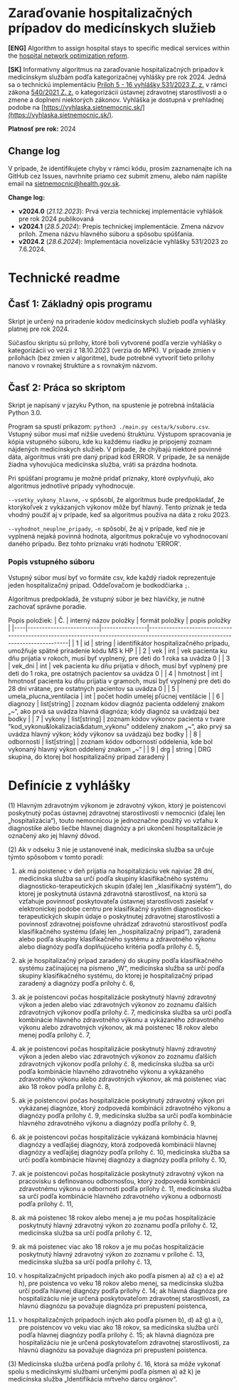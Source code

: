 # Zaraďovanie hospitalizačných prípadov do medicínskych služieb

**[ENG]** Algorithm to assign hospital stays to specific medical services within the [hospital network optimization reform](https://www.slov-lex.sk/pravne-predpisy/SK/ZZ/2021/540).

**[SK]** Informatívny algoritmus na zaraďovanie hospitalizačných prípadov k medicínskym službám podľa kategorizačnej vyhlášky pre rok 2024. Jedná sa o technickú implementáciu [Príloh 5 - 16 vyhlášky 531/2023 Z. z.](https://www.slov-lex.sk/pravne-predpisy/SK/ZZ/2023/531/20240101#prilohy) v rámci zákona [540/2021 Z. z.](https://www.slov-lex.sk/pravne-predpisy/SK/ZZ/2021/540) o kategorizácii ústavnej zdravotnej starostlivosti a o zmene a doplnení niektorých zákonov. Vyhláška je dostupná v prehladnej podobe na [https://vyhlaska.sietnemocnic.sk/](https://vyhlaska.sietnemocnic.sk/).

**Platnosť pre rok:** 2024

## Change log
V prípade, že identifikujete chyby v rámci kódu, prosím zaznamenajte ich na GitHub cez Issues, navrhnite priamo cez submit zmenu, alebo nám napíšte email na sietnemocnic@health.gov.sk.

**Change log:**
- **v2024.0** (*21.12.2023*): Prvá verzia technickej implementácie vyhlášok pre rok 2024 publikovaná
- **v2024.1** (*28.5.2024*): Prepis technickej implementácie. Zmena názvov príloh. Zmena názvu hlavného súboru a spôsobu spúšťania.
- **v2024.2** (*28.6.2024*): Implementácia novelizácie vyhlášky 531/2023 zo 7.6.2024.

# Technické readme

## Časť 1: Základný opis programu
Skript je určený na priradenie kódov medicínskych služieb podľa vyhlášky platnej pre rok 2024.

Súčasťou skriptu sú prílohy, ktoré boli vytvorené podľa verzie vyhlášky o kategorizácii vo verzii z 18.10.2023 (verzia do MPK). V prípade zmien v prílohách (bez zmien v algoritme), bude potrebné vytvoriť tieto prílohy nanovo v rovnakej štruktúre a s rovnakým názvom.

## Časť 2: Práca so skriptom
Skript je napísaný v jazyku Python, na spustenie je potrebná inštalácia Python 3.0.

Program sa spustí príkazom: `python3 ./main.py cesta/k/suboru.csv`. Vstupný súbor musí mať nižšie uvedenú štruktúru. Výstupom spracovania je kópia vstupného súboru, kde ku každému riadku je pripojený zoznam nájdených medicínskych služieb. V prípade, že chýbajú niektoré povinné dáta, algoritmus vráti pre daný prípad kód ERROR. V prípade, že sa nenájde žiadna vyhovujúca medicínska služba, vráti sa prázdna hodnota.

Pri spúšťaní programu je možné pridať príznaky, ktoré ovplyvňujú, ako algoritmus jednotlivé prípady vyhodnocuje. 

`--vsetky_vykony_hlavne`, `-v` spôsobí, že algoritmus bude predpokladať, že ktorýkoľvek z vykázaných výkonov môže byť hlavný. Tento príznak je teda vhodný použiť aj v prípade, keď sa algoritmus používa na dáta z roku 2023.

`--vyhodnot_neuplne_pripady`, `-n` spôsobí, že aj v prípade, keď nie je vyplnená nejaká povinná hodnota, algoritmus pokračuje vo vyhodnocovaní daného prípadu. Bez tohto príznaku vráti hodnotu 'ERROR'.

### Popis vstupného súboru
Vstupný súbor musí byť vo formáte csv, kde každý riadok reprezentuje jeden hospitalizačný prípad. Oddeľovačom je bodkodčiarka `;`.

Algoritmus predpokladá, že vstupný súbor je bez hlavičky, je nutné zachovať správne poradie.

Popis položiek:
| Č. | interný názov položky   | formát položky | popis položky                                                                                                                  |
|----|-------------------------|----------------|--------------------------------------------------------------------------------------------------------------------------------|
| 1  | id                      | string         | identifikátor hospitalizačného prípadu, umožňuje spätné priradenie kódu MS k HP                                                |
| 2  | vek                     | int            | vek pacienta ku dňu prijatia v rokoch, musí byť vyplnený, pre deti do 1 roka sa uvádza 0                                       |
| 3  | vek_dni                 | int            | vek pacienta ku dňu prijatia v dňoch, musí byť vyplnený pre deti do 1 roka, pre ostatných pacientov sa uvádza 0                |
| 4  | hmotnost                | int            | hmotnosť pacienta ku dňu prijatia v gramoch, musí byť vyplnený pre deti do 28 dní vrátane, pre ostatných pacientov sa uvádza 0 |
| 5  | umela_plucna_ventilacia | int            | počet hodín umelej pľúcnej ventilácie                                                                                          |
| 6  | diagnozy                | list\[string\] | zoznam kódov diagnóz pacienta oddelený znakom „~“, ako prvá sa uvádza hlavná diagnóza; kódy diagnóz sa uvádzajú bez bodky      |
| 7  | vykony                  | list\[string\] | zoznam kódov výkonov pacienta v tvare "kod_vykonu&lokalizacia&datum_vykonu" oddelený znakom „~“, ako prvý sa uvádza hlavný výkon; kódy výkonov sa uvádzajú bez bodky         |
| 8  | odbornosti              | list\[string\] | zoznam kódov odborností oddelenia, kde bol vykonaný hlavný výkon oddelený znakom „~“                                           |
| 9  | drg                     | string         | DRG skupina, do ktorej bol hospitalizačný prípad zaradený                                                                      |



# Definície z vyhlášky
(1)	Hlavným zdravotným výkonom je zdravotný výkon, ktorý je poistencovi poskytnutý počas ústavnej zdravotnej starostlivosti v nemocnici (ďalej len „hospitalizácia“), touto nemocnicou je jednoznačne použitý vo vzťahu k diagnostike alebo liečbe hlavnej diagnózy a pri ukončení hospitalizácie je označený ako jej hlavný dôvod.

(2)	Ak v odseku 3 nie je ustanovené inak, medicínska služba sa určuje týmto spôsobom v tomto poradí:

1. ak má poistenec v deň prijatia na hospitalizáciu vek najviac 28 dní, medicínska služba sa určí podľa skupiny klasifikačného systému diagnosticko-terapeutických skupín (ďalej len ,,klasifikačný systém“), do ktorej je poskytnutá ústavná zdravotná starostlivosť, na ktorú sa vzťahuje povinnosť poskytovateľa ústavnej starostlivosti zasielať v elektronickej podobe centru pre klasifikačný systém diagnosticko-terapeutických skupín údaje o poskytnutej zdravotnej starostlivosti a povinnosť zdravotnej poisťovne uhrádzať zdravotnú starostlivosť podľa klasifikačného systému (ďalej len ,,hospitalizačný prípad“), zaradená alebo podľa skupiny klasifikačného systému a zdravotného výkonu alebo diagnózy podľa doplňujúceho kritéria podľa prílohy č. 5,

2. ak je hospitalizačný prípad zaradený do skupiny podľa klasifikačného systému začínajúcej na písmeno „W“, medicínska služba sa určí podľa skupiny klasifikačného systému, do ktorej je hospitalizačný prípad zaradený a diagnózy podľa prílohy č. 6,

3. ak je poistencovi počas hospitalizácie poskytnutý hlavný zdravotný výkon a jeden alebo viac zdravotných výkonov zo zoznamu ďalších zdravotných výkonov podľa prílohy č. 7, medicínska služba sa určí podľa kombinácie hlavného zdravotného výkonu a vykázaného zdravotného výkonu alebo zdravotných výkonov, ak má poistenec 18 rokov alebo menej podľa prílohy č. 7,

4. ak je poistencovi počas hospitalizácie poskytnutý hlavný zdravotný výkon a jeden alebo viac zdravotných výkonov zo zoznamu ďalších zdravotných výkonov podľa prílohy č. 8, medicínska služba sa určí podľa kombinácie hlavného zdravotného výkonu a vykázaného zdravotného výkonu alebo zdravotných výkonov, ak má poistenec viac ako 18 rokov podľa prílohy č. 8, 

5. ak je poistencovi počas hospitalizácie poskytnutý zdravotný výkon pri vykázanej diagnóze, ktorý zodpovedá kombinácii zdravotného výkonu a diagnózy podľa prílohy č. 9, medicínska služba sa určí podľa kombinácie hlavného zdravotného výkonu a diagnózy podľa prílohy č. 9,

6. ak je poistencovi počas hospitalizácie vykázaná kombinácia hlavnej diagnózy a vedľajšej diagnózy, ktorá zodpovedá kombinácii hlavnej diagnózy a vedľajšej diagnózy podľa prílohy č. 10, medicínska služba sa určí podľa kombinácie hlavnej diagnózy a diagnózy podľa prílohy č. 10,

7. ak je poistencovi počas hospitalizácie poskytnutý zdravotný výkon na pracovisku s definovanou odbornosťou, ktorý zodpovedá kombinácii zdravotnému výkonu a odbornosti podľa prílohy č. 11, medicínska služba sa určí podľa kombinácie hlavného zdravotného výkonu a odbornosti podľa prílohy č. 11,

8. ak má poistenec 18 rokov alebo menej a je mu počas hospitalizácie poskytnutý hlavný zdravotný výkon zo zoznamu podľa prílohy č. 12, medicínska služba sa určí podľa prílohy č. 12,

9. ak má poistenec viac ako 18 rokov a je mu počas hospitalizácie poskytnutý hlavný zdravotný výkon zo zoznamu v prílohe č. 13, medicínska služba sa určí podľa prílohy č. 13,

10. v hospitalizačnýcht prípadoch iných ako podľa písmen a) až c) a e) až h), pre poistenca vo veku 18 rokov alebo menej, sa medicínska služba určí podľa hlavnej diagnózy podľa prílohy č. 14; ak hlavná diagnóza pre hospitalizáciu nie je určená poskytovateľom zdravotnej starostlivosti, za hlavnú diagnózu sa považuje diagnóza pri prepustení poistenca,

11. v hospitalizačných prípadoch iných ako podľa písmen b), d) až g) a i), pre poistencov vo veku viac ako 18 rokov, sa medicínska služba určí podľa hlavnej diagnózy podľa prílohy č. 15;  ak hlavná diagnóza pre hospitalizáciu nie je určená poskytovateľom zdravotnej starostlivosti, za hlavnú diagnózu sa považuje diagnóza pri prepustení poistenca.

(3)	Medicínska služba určená podľa prílohy č. 16, ktorá sa môže vykonať spolu s medicínskymi službami určenými podľa písmen a) až k) je medicínska služba „Identifikácia mŕtveho darcu orgánov“.

